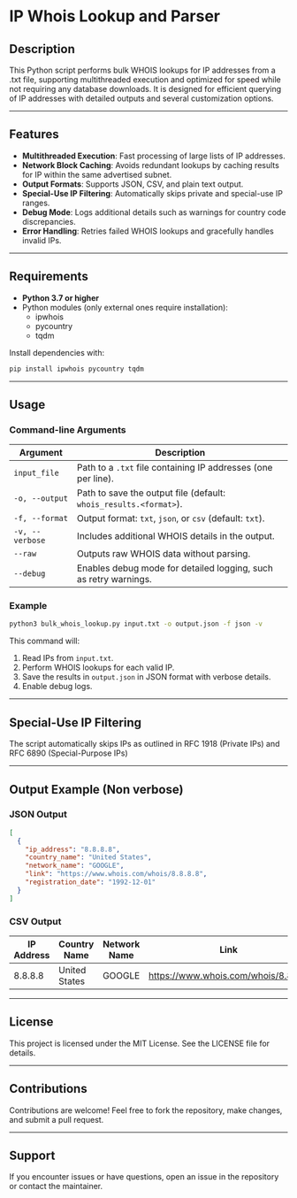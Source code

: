 # IP Whois Lookup and Parser

## Description
This Python script performs bulk WHOIS lookups for IP addresses from a .txt file, supporting multithreaded execution and optimized for speed while not requiring any database downloads. It is designed for efficient querying of IP addresses with detailed outputs and several customization options.

---

## Features
- **Multithreaded Execution**: Fast processing of large lists of IP addresses.
- **Network Block Caching**: Avoids redundant lookups by caching results for IP within the same advertised subnet.
- **Output Formats**: Supports JSON, CSV, and plain text output.
- **Special-Use IP Filtering**: Automatically skips private and special-use IP ranges.
- **Debug Mode**: Logs additional details such as warnings for country code discrepancies.
- **Error Handling**: Retries failed WHOIS lookups and gracefully handles invalid IPs.

---

## Requirements
- **Python 3.7 or higher**
- Python modules (only external ones require installation):
  - ipwhois
  - pycountry
  - tqdm

Install dependencies with:
```bash
pip install ipwhois pycountry tqdm

```

---

## Usage
### Command-line Arguments
| Argument           | Description                                                                 |
|--------------------|-----------------------------------------------------------------------------|
| `input_file`       | Path to a `.txt` file containing IP addresses (one per line).               |
| `-o, --output`     | Path to save the output file (default: `whois_results.<format>`).           |
| `-f, --format`     | Output format: `txt`, `json`, or `csv` (default: `txt`).                   |
| `-v, --verbose`    | Includes additional WHOIS details in the output.                           |
| `--raw`            | Outputs raw WHOIS data without parsing.                                    |
| `--debug`          | Enables debug mode for detailed logging, such as retry warnings.           |

### Example
```bash
python3 bulk_whois_lookup.py input.txt -o output.json -f json -v 
```

This command will:
1. Read IPs from `input.txt`.
2. Perform WHOIS lookups for each valid IP.
3. Save the results in `output.json` in JSON format with verbose details.
4. Enable debug logs.

---

## Special-Use IP Filtering
The script automatically skips IPs as outlined in RFC 1918 (Private IPs) and RFC 6890 (Special-Purpose IPs)

---

## Output Example (Non verbose)
### JSON Output
```json
[
  {
    "ip_address": "8.8.8.8",
    "country_name": "United States",
    "network_name": "GOOGLE",
    "link": "https://www.whois.com/whois/8.8.8.8",
    "registration_date": "1992-12-01"
  }
]
```

### CSV Output
| IP Address | Country Name   | Network Name | Link                                      | Registration Date |
|------------|----------------|--------------|-------------------------------------------|-------------------|
| 8.8.8.8    | United States  | GOOGLE       | https://www.whois.com/whois/8.8.8.8       | 1992-12-01        |

---

## License
This project is licensed under the MIT License. See the LICENSE file for details.

---

## Contributions
Contributions are welcome! Feel free to fork the repository, make changes, and submit a pull request.

---

## Support
If you encounter issues or have questions, open an issue in the repository or contact the maintainer.

